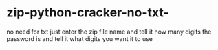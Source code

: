 # zip-python-cracker-no-txt-
no need for txt just enter the zip file name and tell it how many digits the password is and tell it what digits you want it to use
